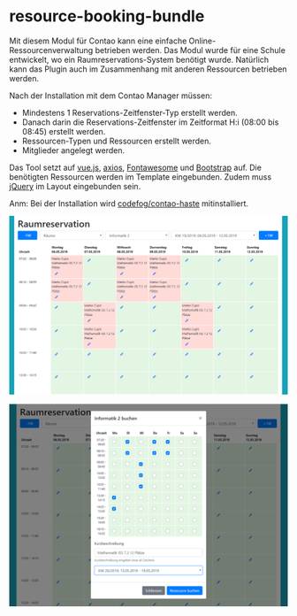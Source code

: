 # resource-booking-bundle
Mit diesem Modul für Contao kann eine einfache Online-Ressourcenverwaltung betrieben werden. 
Das Modul wurde für eine Schule entwickelt, wo ein Raumreservations-System benötigt wurde. Natürlich kann das Plugin auch im Zusammenhang mit anderen Ressourcen betrieben werden. 

Nach der Installation mit dem Contao Manager müssen:
* Mindestens 1 Reservations-Zeitfenster-Typ erstellt werden.
* Danach darin die Reservations-Zeitfenster im Zeitformat H:i (08:00 bis 08:45) erstellt werden.
* Ressourcen-Typen und Ressourcen erstellt werden.
* Mitglieder angelegt werden.

Das Tool setzt auf [vue.js](https://vuejs.org/), [axios](https://github.com/axios/axios), [Fontawesome](https://fontawesome.com/) und [Bootstrap](https://getbootstrap.com/) auf. Die benötigten Ressourcen werden im Template eingebunden.
Zudem muss [jQuery](https://jquery.com/) im Layout eingebunden sein.

Anm: Bei der Installation wird [codefog/contao-haste](https://github.com/codefog/contao-haste) mitinstalliert.

![Alt text](src/Resources/public/screenshot/screenshot.png?raw=true "Buchungstool im Frontend-Ansicht")

![Alt text](src/Resources/public/screenshot/screenshot2.png?raw=true "Buchungstool im Frontend-Ansicht")

